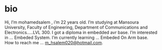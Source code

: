 # bio
 Hi, I’m mohamedsalem , i’m 22 years old.
 I’m studying at Mansoura University, Faculty of Engineering, Department of Communications and Electronics.....LVL 300.
 I got a diploma in embedded avr base.
 I’m interested in ... Embeded System.
 I’m currently learning ... Embeded On Arm base.
 How to reach me ... m_hsalem020@hotmail.com.
